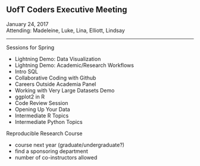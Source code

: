 ## UofT Coders Executive Meeting  
January 24, 2017  
Attending: Madeleine, Luke, Lina, Elliott, Lindsay  

--------

Sessions for Spring
- Lightning Demo: Data Visualization
- Lightning Demo: Academic/Research Workflows
- Intro SQL
- Collaborative Coding with Github
- Careers Outside Academia Panel
- Working with Very Large Datasets Demo
- ggplot2 in R
- Code Review Session
- Opening Up Your Data
- Intermediate R Topics
- Intermediate Python Topics

Reproducible Research Course
- course next year (graduate/undergraduate?)
- find a sponsoring department
- number of co-instructors allowed
